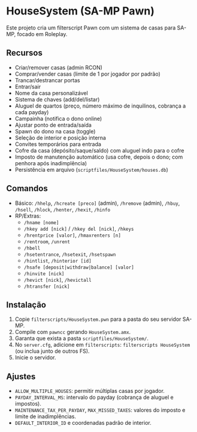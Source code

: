 # HouseSystem (SA-MP Pawn)

Este projeto cria um filterscript Pawn com um sistema de casas para SA-MP, focado em Roleplay.

## Recursos
- Criar/remover casas (admin RCON)
- Comprar/vender casas (limite de 1 por jogador por padrão)
- Trancar/destrancar portas
- Entrar/sair
- Nome da casa personalizável
- Sistema de chaves (add/del/listar)
- Aluguel de quartos (preço, número máximo de inquilinos, cobrança a cada payday)
- Campainha (notifica o dono online)
- Ajustar ponto de entrada/saída
- Spawn do dono na casa (toggle)
- Seleção de interior e posição interna
- Convites temporários para entrada
- Cofre da casa (depósito/saque/saldo) com aluguel indo para o cofre
- Imposto de manutenção automático (usa cofre, depois o dono; com penhora após inadimplência)
- Persistência em arquivo (`scriptfiles/HouseSystem/houses.db`)

## Comandos
- Básico: `/hhelp`, `/hcreate [preco]` (admin), `/hremove` (admin), `/hbuy`, `/hsell`, `/hlock`, `/henter`, `/hexit`, `/hinfo`
- RP/Extras:
  - `/hname [nome]`
  - `/hkey add [nick]` / `/hkey del [nick]`, `/hkeys`
  - `/hrentprice [valor]`, `/hmaxrenters [n]`
  - `/rentroom`, `/unrent`
  - `/hbell`
  - `/hsetentrance`, `/hsetexit`, `/hsetspawn`
  - `/hintlist`, `/hinterior [id]`
  - `/hsafe [deposit|withdraw|balance] [valor]`
  - `/hinvite [nick]`
  - `/hevict [nick]`, `/hevictall`
  - `/htransfer [nick]`

## Instalação
1. Copie `filterscripts/HouseSystem.pwn` para a pasta do seu servidor SA-MP.
2. Compile com `pawncc` gerando `HouseSystem.amx`.
3. Garanta que exista a pasta `scriptfiles/HouseSystem/`.
4. No `server.cfg`, adicione em `filterscripts`: `filterscripts HouseSystem` (ou inclua junto de outros FS).
5. Inicie o servidor.

## Ajustes
- `ALLOW_MULTIPLE_HOUSES`: permitir múltiplas casas por jogador.
- `PAYDAY_INTERVAL_MS`: intervalo do payday (cobrança de aluguel e impostos).
- `MAINTENANCE_TAX_PER_PAYDAY`, `MAX_MISSED_TAXES`: valores do imposto e limite de inadimplências.
- `DEFAULT_INTERIOR_ID` e coordenadas padrão de interior.